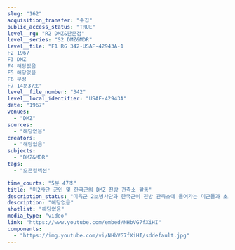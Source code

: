 ```yaml
---
slug: "162"
acquisition_transfer: "수집"
public_access_status: "TRUE"
level__rg: "R2 DMZ&판문점"
level__series: "S2 DMZ&MDR"
level__file: "F1 RG 342-USAF-42943A-1
F2 1967
F3 DMZ 
F4 해당없음
F5 해당없음 
F6 무성 
F7 14분37초"
level__file_number: "342"
level__local_identifier: "USAF-42943A"
date: "1967"
venues: 
  - "DMZ"
sources: 
  - "해당없음"
creators: 
  - "해당없음"
subjects: 
  - "DMZ&MDR"
tags: 
  - "오픈컬렉션"

time_courts: "5분 47초"
title: "미2사단 군인 및 한국군의 DMZ 전방 관측소 활동"
description_status: "미육군 2보병사단과 한국군이 전방 관측소에 들어가는 미군들과 초소에서 바라보는 북한 지역, 전차로 이동하는 장면 등이 담겨 있다. 미군과 한국군의 수사팀이 미확인 병사가 도랑에 사망한 것을 보여주고, 전초 기지에 기관총을 거취한 상태에 있는 미군이 나온다. "
description: "해당없음"
shotlist: "해당없음"
media_type: "video"
link: "https://www.youtube.com/embed/NHbVG7fXiHI"
components: 
  - "https://img.youtube.com/vi/NHbVG7fXiHI/sddefault.jpg"
---
```

